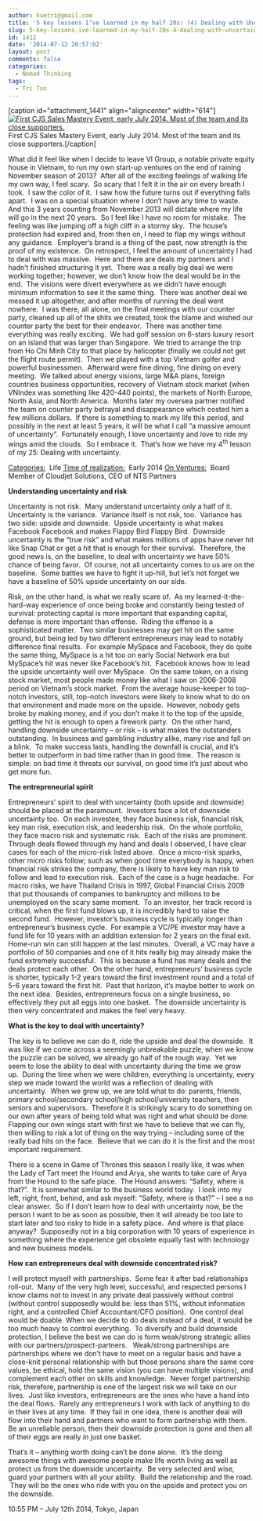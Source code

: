 ```yaml
---
author: huetri@gmail.com
title: '5 key lessons I’ve learned in my half 20s: (4) Dealing with Uncertainty'
slug: 5-key-lessons-ive-learned-in-my-half-20s-4-dealing-with-uncertainty
id: 1412
date: '2014-07-12 20:57:02'
layout: post
comments: false
categories:
  - Nomad Thinking
tags:
  - Tri Ton
---
```


[caption id="attachment_1441" align="aligncenter" width="614"][![First CJS Sales Mastery Event, early July 2014\. Most of the team and its close supporters.](https://huetri.com/wp-content/uploads/2014/07/IMG_4468-300x200.jpg)](https://huetri.com/wp-content/uploads/2014/07/IMG_4468-e1405540638486.jpg) First CJS Sales Mastery Event, early July 2014\. Most of the team and its close supporters.[/caption]

What did it feel like when I decide to leave VI Group, a notable private equity house in Vietnam, to run my own start-up ventures on the end of raining November season of 2013?  After all of the exciting feelings of walking life my own way, I feel scary.  So scary that I felt it in the air on every breath I took.  I saw the color of it.  I saw how the future turns out if everything falls apart.  I was on a special situation where I don’t have any time to waste.  And this 3 years counting from November 2013 will dictate where my life will go in the next 20 years.  So I feel like I have no room for mistake.  The feeling was like jumping off a high cliff in a stormy sky.  The house’s protection had expired and, from then on, I need to flap my wings without any guidance.  Employer’s brand is a thing of the past, now strength is the proof of my existence.  On retrospect, I feel the amount of uncertainty I had to deal with was massive.  Here and there are deals my partners and I hadn’t finished structuring it yet.  There was a really big deal we were working together; however, we don’t know how the deal would be in the end.  The visions were divert everywhere as we didn’t have enough minimum information to see it the same thing.  There was another deal we messed it up altogether, and after months of running the deal went nowhere.  I was there, all alone, on the final meetings with our counter party, cleaned up all of the shits we created, took the blame and wished our counter party the best for their endeavor.  There was another time everything was really exciting.  We had golf session on 6-stars luxury resort on an island that was larger than Singapore.  We tried to arrange the trip from Ho Chi Minh City to that place by helicopter (finally we could not get the flight route permit).  Then we played with a top Vietnam golfer and powerful businessmen.  Afterward were fine dining, fine dining on every meeting.  We talked about energy visions, large M&A plans, foreign countries business opportunities, recovery of Vietnam stock market (when VNIndex was something like 420-440 points), the markets of North Europe, North Asia, and North America.  Months later my oversea partner notified the team on counter party betrayal and disappearance which costed him a few millions dollars.  If there is something to mark my life this period, and possibly in the next at least 5 years, it will be what I call “a massive amount of uncertainty”.  Fortunately enough, I love uncertainty and love to ride my wings amid the clouds.  So I embrace it.  That’s how we have my 4<sup>th</sup> lesson of my 25: Dealing with uncertainty.

<span style="text-decoration: underline;">Categories:</span>  Life <span style="text-decoration: underline;">Time of realization:</span>  Early 2014 <span style="text-decoration: underline;">On Ventures:</span>  Board Member of Cloudjet Solutions, CEO of NTS Partners

**Understanding uncertainty and risk**

Uncertainty is not risk.  Many understand uncertainty only a half of it.  Uncertainty is the variance.  Variance itself is not risk, too.  Variance has two side: upside and downside.  Upside uncertainty is what makes Facebook Facebook and makes Flappy Bird Flappy Bird.  Downside uncertainty is the “true risk” and what makes millions of apps have never hit like Snap Chat or get a hit that is enough for their survival.  Therefore, the good news is, on the baseline, to deal with uncertainty we have 50% chance of being favor.  Of course, not all uncertainty comes to us are on the baseline.  Some battles we have to fight it up-hill, but let’s not forget we have a baseline of 50% upside uncertainty on our side.

Risk, on the other hand, is what we really scare of.  As my learned-it-the-hard-way experience of once being broke and constantly being tested of survival: protecting capital is more important that expanding capital, defense is more important than offense.  Riding the offense is a sophisticated matter.  Two similar businesses may get hit on the same ground, but being led by two different entrepreneurs may lead to notably difference final results.  For example MySpace and Facebook, they do quite the same thing, MySpace is a hit too on early Social Network era but MySpace’s hit was never like Facebook’s hit.  Facebook knows how to lead the upside uncertainty well over MySpace.  On the same token, on a rising stock market, most people made money like what I saw on 2006-2008 period on Vietnam’s stock market.  From the average house-keeper to top-notch investors, still, top-notch investors were likely to know what to do on that environment and made more on the upside.  However, nobody gets broke by making money, and if you don’t make it to the top of the upside, getting the hit is enough to open a firework party.  On the other hand, handling downside uncertainty – or risk – is what makes the outstanders outstanding.  In business and gambling industry alike, many rise and fall on a blink.  To make success lasts, handling the downfall is crucial, and it’s better to outperform in bad time rather than in good time.  The reason is simple: on bad time it threats our survival, on good time it’s just about who get more fun.

**The entrepreneurial spirit**

Entrepreneurs’ spirit to deal with uncertainty (both upside and downside) should be placed at the paramount.  Investors face a lot of downside uncertainty too.  On each investee, they face business risk, financial risk, key man risk, execution risk, and leadership risk.  On the whole portfolio, they face macro risk and systematic risk.  Each of the risks are prominent.  Through deals flowed through my hand and deals I observed, I have clear cases for each of the micro-risk listed above.  Once a micro-risk sparks, other micro risks follow; such as when good time everybody is happy, when financial risk strikes the company, there is likely to have key man risk to follow and lead to execution risk.  Each of the case is a huge headache.  For macro risks, we have Thailand Crisis in 1997, Global Financial Crisis 2009 that put thousands of companies to bankruptcy and millions to be unemployed on the scary same moment.  To an investor, her track record is critical, when the first fund blows up, it is incredibly hard to raise the second fund.  However, investor’s business cycle is typically longer than entrepreneur’s business cycle.  For example a VC/PE investor may have a fund life for 10 years with an addition extension for 2 years on the final exit.  Home-run win can still happen at the last minutes.  Overall, a VC may have a portfolio of 50 companies and one of it hits really big may already make the fund extremely successful.  This is because a fund has many deals and the deals protect each other.  On the other hand, entrepreneurs’ business cycle is shorter, typically 1-2 years toward the first investment round and a total of 5-6 years toward the first hit.  Past that horizon, it’s maybe better to work on the next idea.  Besides, entrepreneurs focus on a single business, so effectively they put all eggs into one basket.  The downside uncertainty is then very concentrated and makes the feel very heavy.

**What is the key to deal with uncertainty?**

The key is to believe we can do it, ride the upside and deal the downside.  It was like if we come across a seemingly unbreakable puzzle, when we know the puzzle can be solved, we already go half of the rough way.  Yet we seem to lose the ability to deal with uncertainty during the time we grow up.  During the time when we were children, everything is uncertainty, every step we made toward the world was a reflection of dealing with uncertainty.  When we grow up, we are told what to do: parents, friends, primary school/secondary school/high school/university teachers, then seniors and supervisors.  Therefore it is strikingly scary to do something on our own after years of being told what was right and what should be done.  Flapping our own wings start with first we have to believe that we can fly, then willing to risk a lot of thing on the way trying – including some of the really bad hits on the face.  Believe that we can do it is the first and the most important requirement.

There is a scene in Game of Thrones this season I really like, it was when the Lady of Tart meet the Hound and Arya, she wants to take care of Arya from the Hound to the safe place.  The Hound answers: “Safety, where is that?”.  It is somewhat similar to the business world today.  I look into my left, right, front, behind, and ask myself: “Safety, where is that?” – I see a no clear answer.  So if I don’t learn how to deal with uncertainty now, be the person I want to be as soon as possible, then it will already be too late to start later and too risky to hide in a safety place.  And where is that place anyway?  Supposedly not in a big corporation with 10 years of experience in something where the experience get obsolete equally fast with technology and new business models.

**How can entrepreneurs deal with downside concentrated risk?**

I will protect myself with partnerships.  Some fear it after bad relationships roll-out.  Many of the very high level, successful, and respected persons I know claims not to invest in any private deal passively without control (without control supposedly would be: less than 51%, without information right, and a controlled Chief Accountant/CFO position).  One control deal would be doable. When we decide to do deals instead of a deal, it would be too much heavy to control everything.  To diversify and build downside protection, I believe the best we can do is form weak/strong strategic allies with our partners/prospect-partners.   Weak/strong partnerships are partnerships where we don’t have to meet on a regular basis and have a close-knit personal relationship with but those persons share the same core values, be ethical, hold the same vision (you can have multiple visions), and complement each other on skills and knowledge.  Never forget partnership risk, therefore, partnership is one of the largest risk we will take on our lives.  Just like investors, entrepreneurs are the ones who have a hand into the deal flows.  Rarely any entrepreneurs I work with lack of anything to do in their lives at any time.  If they fail in one idea, there is another deal will flow into their hand and partners who want to form partnership with them.  Be an unreliable person, then their downside protection is gone and then all of their eggs are really in just one basket.

That’s it – anything worth doing can’t be done alone.  It’s the doing awesome things with awesome people make life worth living as well as protect us from the downside uncertainty.  Be very selected and wise, guard your partners with all your ability.  Build the relationship and the road.  They will be the ones who ride with you on the upside and protect you on the downside.

10:55 PM – July 12th 2014, Tokyo, Japan